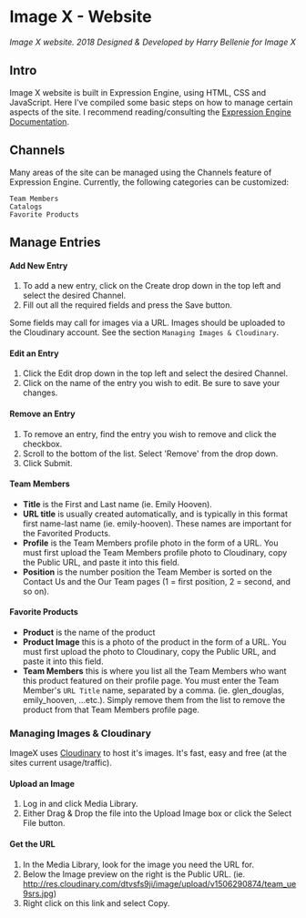 # Image X - Website
*Image X website. 2018*
*Designed & Developed by Harry Bellenie for Image X*

## Intro
Image X website is built in Expression Engine, using HTML, CSS and JavaScript. Here I've compiled some basic steps on how to manage certain aspects of the site. I recommend reading/consulting the [Expression Engine Documentation](https://docs.expressionengine.com/).
## Channels
Many areas of the site can be managed using the Channels feature of Expression Engine. Currently, the following categories can be customized:

	Team Members
	Catalogs
	Favorite Products			
## Manage Entries
#### Add New Entry 
1. To add a new entry, click on the Create drop down in the top left and select the desired Channel. 
2. Fill out all the required fields and press the Save button.

Some fields may call for images via a URL. Images should be uploaded to the Cloudinary account. See the section `Managing Images & Cloudinary`. 
#### Edit an Entry
1. Click the Edit drop down in the top left and select the desired Channel.
2. Click on the name of the entry you wish to edit. Be sure to save your changes.
#### Remove an Entry
1. To remove an entry, find the entry you wish to remove and click the checkbox. 
2. Scroll to the bottom of the list. Select 'Remove' from the drop down.
3. Click Submit.

#### Team Members
- **Title** is the First and Last name (ie. Emily Hooven).
- **URL title** is usually created automatically, and is typically in this format first name-last name (ie. emily-hooven). These names are important for the Favorited Products.
- **Profile** is the Team Members profile photo in the form of a URL. You must first upload the Team Members profile photo to Cloudinary, copy the Public URL, and paste it into this field. 
- **Position** is the number position the Team Member is sorted on the Contact Us and the Our Team pages (1 = first position, 2 = second, and so on).
#### Favorite Products

- **Product** is the name of the product
- **Product Image** this is a photo of the product in the form of a URL. You must first upload the photo to Cloudinary, copy the Public URL, and paste it into this field. 
- **Team Members** this is where you list all the Team Members who want this product featured on their profile page. You must enter the Team Member's `URL Title` name, separated by a comma. (ie. glen_douglas, emily_hooven, ...etc.). Simply remove them from the list to remove the product from that Team Members profile page.
### Managing Images & Cloudinary
ImageX uses [Cloudinary](https://cloudinary.com/console/media_library) to host it's images. It's fast, easy and free (at the sites current usage/traffic).

#### Upload an Image
1. Log in and click Media Library.
2. Either Drag & Drop the file into the Upload Image box or click the Select File button.

#### Get the URL 
1. In the Media Library, look for the image you need the URL for.
2. Below the Image preview on the right is the Public URL. (ie. http://res.cloudinary.com/dtvsfs9ji/image/upload/v1506290874/team_ue9srs.jpg)
3. Right click on this link and select Copy. 
